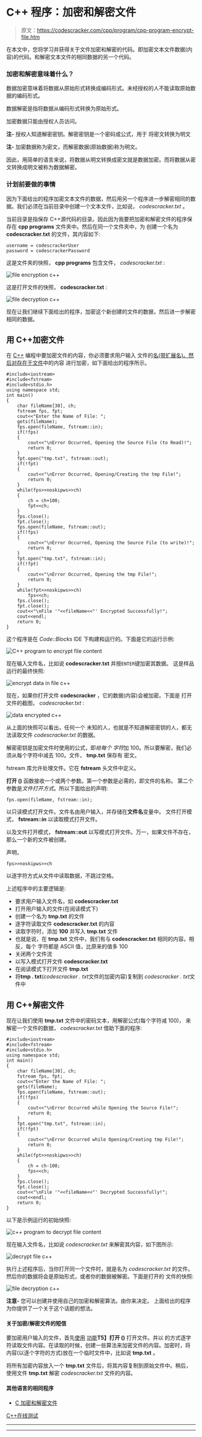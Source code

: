# C++ 程序：加密和解密文件

> 原文：<https://codescracker.com/cpp/program/cpp-program-encrypt-file.htm>

在本文中，您将学习并获得关于文件加密和解密的代码。即加密文本文件数据(内容)的代码。和解密文本文件的相同数据的另一个代码。

### 加密和解密意味着什么？

数据加密意味着将数据从原始形式转换成编码形式。未经授权的人不能读取原始数据的编码形式。

数据解密是指将数据从编码形式转换为原始形式。

加密数据只能由授权人员访问。

**注-** 授权人知道解密密钥。解密密钥是一个密码或公式，用于 将密文转换为明文

**注-** 加密数据称为密文，而解密数据(原始数据)称为明文。

因此，用简单的语言来说，将数据从明文转换成密文就是数据加密。而将数据从密文转换成明文被称为数据解密。

### 计划前要做的事情

因为下面给出的程序加密文本文件的数据，然后用另一个程序进一步解密相同的数据。我们必须在当前目录中创建一个文本文件，比如说， *codescracker.txt* 。

当前目录是指保存 C++源代码的目录。因此因为我要把加密和解密文件的程序保存在 **cpp programs** 文件夹中。然后在同一个文件夹中，为 创建一个名为 **codescracker.txt** 的文件，其内容如下:

```
username = codescrackerUser
password = codescrackerPassword
```

这是文件夹的快照， **cpp programs** 包含文件， *codescracker.txt* :

![file encryption c++](img/4a47950b327f23c8e7c285036be192b3.png)

这是打开文件的快照， **codescracker.txt** :

![file decryption c++](img/a8c41a8595d218d03c4d41462d007641.png)

现在让我们继续下面给出的程序，加密这个新创建的文件的数据，然后进一步解密相同的数据。

## 用 C++加密文件

在 [C++](/cpp/index.htm) 编程中要加密文件的内容，你必须要求用户输入 文件的[名(带扩展名)。然后对存在于](/operating-system/file-naming.htm)[文件](/operating-system/files.htm)中的内容 进行加密，如下面给出的程序所示。

```
#include<iostream>
#include<fstream>
#include<stdio.h>
using namespace std;
int main()
{
    char fileName[30], ch;
    fstream fps, fpt;
    cout<<"Enter the Name of File: ";
    gets(fileName);
    fps.open(fileName, fstream::in);
    if(!fps)
    {
        cout<<"\nError Occurred, Opening the Source File (to Read)!";
        return 0;
    }
    fpt.open("tmp.txt", fstream::out);
    if(!fpt)
    {
        cout<<"\nError Occurred, Opening/Creating the tmp File!";
        return 0;
    }
    while(fps>>noskipws>>ch)
    {
        ch = ch+100;
        fpt<<ch;
    }
    fps.close();
    fpt.close();
    fps.open(fileName, fstream::out);
    if(!fps)
    {
        cout<<"\nError Occurred, Opening the Source File (to write)!";
        return 0;
    }
    fpt.open("tmp.txt", fstream::in);
    if(!fpt)
    {
        cout<<"\nError Occurred, Opening the tmp File!";
        return 0;
    }
    while(fpt>>noskipws>>ch)
        fps<<ch;
    fps.close();
    fpt.close();
    cout<<"\nFile '"<<fileName<<"' Encrypted Successfully!";
    cout<<endl;
    return 0;
}
```

这个程序是在 *Code::Blocks* IDE 下构建和运行的。下面是它的运行示例:

![C++ program to encrypt file content](img/36422bd0f6962e3bd6f2b17d40f9ee78.png)

现在输入文件名，比如说 **codescracker.txt** 并按`ENTER`键加密其数据。 这是样品运行的最终快照:

![encrypt data in file c++](img/0c5289bd05492ea8812793651438e9bb.png)

现在，如果你打开文件 **codescracker** ，它的数据(内容)会被加密。下面是 打开文件的截图， *codescracker.txt* :

![data encrypted c++](img/93842cd9c3b466df1d0ec26c6d2cb9be.png)

从上面的快照可以看出，任何一个 未知的人，也就是不知道解密密钥的人，都无法读取文件 *codescracker.txt* 的数据。

解密密钥是加密文件时使用的公式，即*给每个 字符*加 100。所以要解密，我们必须从每个字符中减去 100。文件， **tmp.txt** 保存有 密文。

fstream 库允许处理文件。它在 **fstream** 头文件中定义。

**打开 ()** 函数接收一个或两个参数。第一个参数是必需的，即文件的名称。 第二个参数是*文件打开方式*。所以下面给出的声明:

```
fps.open(fileName, fstream::in);
```

以只读模式打开文件。文件名由用户输入，并存储在**文件名**变量中。 文件打开模式， **fstream::in** 以读取模式打开文件。

以及文件打开模式， **fstream::out** 以写模式打开文件。万一，如果文件不存在， 那么一个新的文件被创建。

声明，

```
fps>>noskipws>>ch
```

以逐字符方式从文件中读取数据，不跳过空格。

上述程序中的主要逻辑是:

*   要求用户输入文件名，如 **codescracker.txt**
*   打开用户输入的文件(在阅读模式下)
*   创建一个名为 **tmp.txt** 的文件
*   逐字符读取文件 **codescracker.txt** 的内容
*   读取字符时，添加 **100** 并写入 **tmp.txt** 文件
*   也就是说，在 **tmp.txt** 文件中，我们有与 **codescracker.txt** 相同的内容。相反，每个 字符都是 ASCII 值，比原来的值多 100
*   关闭两个文件流
*   以写入模式打开文件 **codescracker.txt**
*   在阅读模式下打开文件 **tmp.txt**
*   将**tmp . txt**(*codescracker . txt*文件的加密内容)复制到 *codescracker . txt*文件中

## 用 C++解密文件

现在让我们使用 **tmp.txt** 文件中的密码文本，用解密公式(每个字符减 100)， 来解密一个文件的数据， *codescracker.txt* 借助下面的程序:

```
#include<iostream>
#include<fstream>
#include<stdio.h>
using namespace std;
int main()
{
    char fileName[30], ch;
    fstream fps, fpt;
    cout<<"Enter the Name of File: ";
    gets(fileName);
    fps.open(fileName, fstream::out);
    if(!fps)
    {
        cout<<"\nError Occurred while Opening the Source File!";
        return 0;
    }
    fpt.open("tmp.txt", fstream::in);
    if(!fpt)
    {
        cout<<"\nError Occurred while Opening/Creating tmp File!";
        return 0;
    }
    while(fpt>>noskipws>>ch)
    {
        ch = ch-100;
        fps<<ch;
    }
    fps.close();
    fpt.close();
    cout<<"\nFile '"<<fileName<<"' Decrypted Successfully!";
    cout<<endl;
    return 0;
}
```

以下是示例运行的初始快照:

![c++ program to decrypt file content](img/a0f67ceaa3eac55f59cc9fab57dc8064.png)

现在输入文件名，比如说 *codescracker.txt* 来解密其内容，如下图所示:

![decrypt file c++](img/d00583fa67b3c7c51f99d379c21d9eb7.png)

执行上述程序后，当你打开同一个文件时，就是名为 *codescracker.txt* 的文件。 然后你的数据将会是原始形式，或者你的数据被解密。下面是打开的 文件的快照:

![file decryption c++](img/100a57dddfbbdc7ae98bf38eedb8dc3f.png)

**注意-** 您可以创建并使用自己的加密和解密算法。由你来决定。 上面给出的程序为你提供了一个关于这个话题的想法。

#### 关于加密/解密文件的短信

要加密用户输入的文件，首先[使用](/cpp/cpp-opening-closing-files.htm) [功能](/cpp/cpp-functions.htm)**T5】打开 ()** 打开文件。并以 的方式逐字符读取文件内容。在读取的时候，创建一些算法来加密文件的内容。加密时，将 内容(以逐个字符的方式)放在一个临时文件中，比如说 **tmp.txt** 。

将所有加密内容放入一个 **tmp.txt** 文件后，将其内容复制到原始文件中。稍后， 使用文件 **tmp.txt** 解密 *codescracker.txt* 文件的内容。

#### 其他语言的相同程序

*   [C 加密和解密文件](/c/program/c-program-encrypt-file.htm)

[C++在线测试](/exam/showtest.php?subid=3)

* * *

* * *